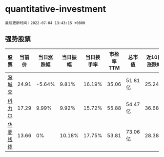 # quantitative-investment

`最后更新时间：2022-07-04 13:43:15 +0800`

## 强势股票

|股票|当前价|当日涨跌幅|当日振幅|当日换手率|市盈率TTM|总市值|近10日涨跌幅|
|----|----|----|----|----|----|----|----|
|[深城交](https://xueqiu.com/S/SZ301091)|24.91|-5.64%|9.81%|16.19%|35.06|51.81亿|25.24%|
|[科力尔](https://xueqiu.com/S/SZ002892)|17.29|9.99%|9.92%|15.72%|55.88|54.47亿|36.68%|
|[华菱线缆](https://xueqiu.com/S/SZ001208)|13.66|0%|10.18%|17.75%|53.81|73.06亿|28.38%|
